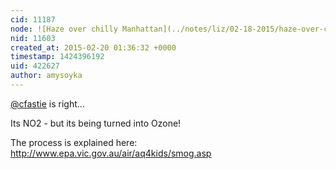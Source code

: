 ```yaml
---
cid: 11187
node: ![Haze over chilly Manhattan](../notes/liz/02-18-2015/haze-over-chilly-manhattan)
nid: 11603
created_at: 2015-02-20 01:36:32 +0000
timestamp: 1424396192
uid: 422627
author: amysoyka
---
```


[@cfastie](/profile/cfastie) is right...

Its NO2 - but its being turned into Ozone!

The process is explained here:
http://www.epa.vic.gov.au/air/aq4kids/smog.asp